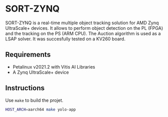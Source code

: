 # SORT-ZYNQ

SORT-ZYNQ is a real-time multiple object tracking solution for AMD Zynq UltraScale+ devices. It allows to perform object detection on the PL (FPGA) and the tracking on the PS (ARM CPU). The Auction algorithm is used as a LSAP solver. It was succesfully tested on a KV260 board.

## Requirements

* Petalinux v2021.2 with Vitis AI Libraries
* A Zynq UltraScale+ device
  
## Instructions

Use `make` to build the projet.

```bash
HOST_ARCH=aarch64 make yolo-app
```